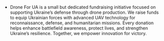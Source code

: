 - Drone For UA is a small but dedicated fundraising initiative focused on supporting Ukraine’s defense through drone production. We raise funds to equip Ukrainian forces with advanced UAV technology for reconnaissance, defense, and humanitarian missions. Every donation helps enhance battlefield awareness, protect lives, and strengthen Ukraine’s resilience. Together, we empower innovation for victory.